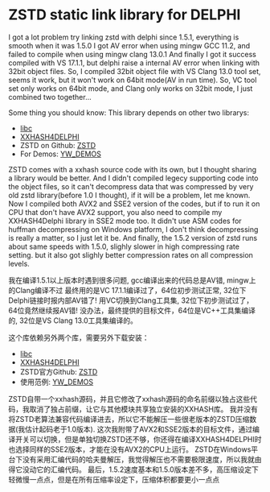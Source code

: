 # ZSTD static link library for DELPHI

I got a lot problem try linking zstd with delphi since 1.5.1, everything is smooth when it was 1.5.0
I got AV error when using mingw GCC 11.2, and failed to compile when using mingw clang 13.0.1
And finally I got it success compiled with VS 17.1.1, but delphi raise a internal AV error when linking with 32bit object files.
So, I compiled 32bit object file with VS Clang 13.0 tool set, seems it work, but it won't work on 64bit mode(AV in run time).
So, VC tool set only works on 64bit mode, and Clang only works on 32bit mode, I just combined two together...

Some thing you should know:
This library depends on other two librarys:

- [libc](https://github.com/YWtheGod/LIBC)
- [XXHASH4DELPHI](https://github.com/YWtheGod/XXHASH4Delphi)
- ZSTD on Github: [ZSTD](https://github.com/facebook/zstd)
- For Demos: [YW_DEMOS](https://github.com/YWtheGod/YW_DEMOS)

ZSTD comes with a xxhash source code with its own, but I thought sharing a library would be better.
And I didn't compiled legecy supporting code into the object files, so it can't decompress data that was compressed by very old zstd library(before 1.0 I thought), if it will be a problem, let me known.
Now I compiled both AVX2 and SSE2 version of the codes, but if to run it on CPU that don't have AVX2 support, you also need to compile my XXHASH4Delphi library in SSE2 mode too.
It didn't use ASM codes for huffman decompressing on Windows platform, I don't think decompressing is really a matter, so I just let it be.
And finally, the 1.5.2 version of zstd runs about same speeds with 1.5.0, slighly slower in high compressing rate setting. but it also got slighly better compression rates on all compression levels.

我在编译1.5.1以上版本时遇到很多问题, gcc编译出来的代码总是AV错, mingw上的Clang编译不过
最终用的是VC 17.1.1编译过了，64位初步测试正常, 32位下Delphi链接时报内部AV错了!
用VC切换到Clang工具集, 32位下初步测试过了，64位竟然继续报AV错!
没办法，最终提供的目标文件，64位是VC++工具集编译的, 32位是VS Clang 13.0工具集编译的。

这个库依赖另外两个库，需要另外下载安装：

-  [libc](https://github.com/YWtheGod/LIBC)
- [XXHASH4DELPHI](https://github.com/YWtheGod/XXHASH4Delphi)
- ZSTD官方Github: [ZSTD](https://github.com/facebook/zstd)
- 使用范例: [YW_DEMOS](https://gitee.com/YWtheGod/YW_DEMOS)

ZSTD自带一个xxhash源码，并且它修改了xxhash源码的命名前缀以独占这些代码，我取消了独占前缀，让它与其他模块共享独立安装的XXHASH库。
我并没有将ZSTD老算法兼容代码编译进去，所以它不能解压一些很老版本的ZSTD压缩数据(我估计起码老于1.0版本).
这次我附带了AVX2和SSE2版本的目标文件，通过编译开关可以切换，但是单独切换ZSTD还不够，你还得在编译XXHASH4DELPHI时也选择同样的SSE2版本，才能在没有AVX2的CPU上运行。
ZSTD在Windows平台下没有采用汇编代码的哈夫曼解压，我觉得解压也不需要极限速度，所以我就由得它没动它的汇编代码。
最后，1.5.2速度基本和1.5.0版本差不多，高压缩设定下轻微慢一点点，但是在所有压缩率设定下，压缩体积都要更小一点点
